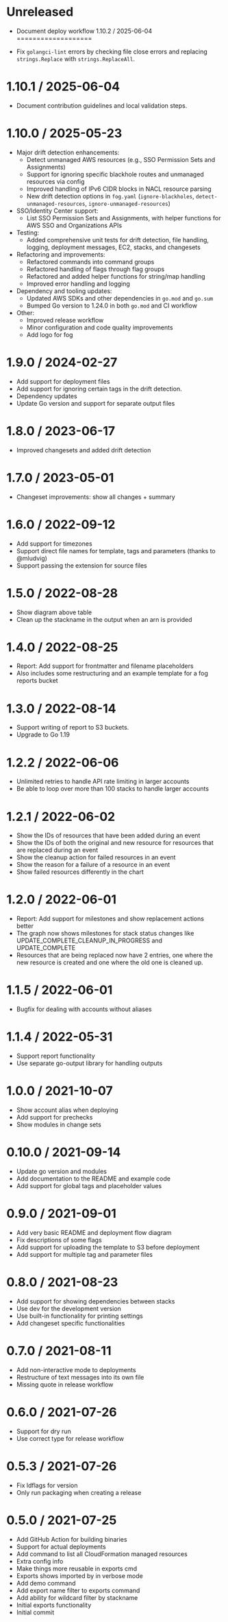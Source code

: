 Unreleased
===========

  * Document deploy workflow
1.10.2 / 2025-06-04
===================

  * Fix `golangci-lint` errors by checking file close errors and
    replacing `strings.Replace` with `strings.ReplaceAll`.

1.10.1 / 2025-06-04
===================

  * Document contribution guidelines and local validation steps.

1.10.0 / 2025-05-23
===================

  * Major drift detection enhancements:
    - Detect unmanaged AWS resources (e.g., SSO Permission Sets and Assignments)
    - Support for ignoring specific blackhole routes and unmanaged resources via config
    - Improved handling of IPv6 CIDR blocks in NACL resource parsing
    - New drift detection options in `fog.yaml` (`ignore-blackholes`, `detect-unmanaged-resources`, `ignore-unmanaged-resources`)
  * SSO/Identity Center support:
    - List SSO Permission Sets and Assignments, with helper functions for AWS SSO and Organizations APIs
  * Testing:
    - Added comprehensive unit tests for drift detection, file handling, logging, deployment messages, EC2, stacks, and changesets
  * Refactoring and improvements:
    - Refactored commands into command groups
    - Refactored handling of flags through flag groups
    - Refactored and added helper functions for string/map handling
    - Improved error handling and logging
  * Dependency and tooling updates:
    - Updated AWS SDKs and other dependencies in `go.mod` and `go.sum`
    - Bumped Go version to 1.24.0 in both `go.mod` and CI workflow
  * Other:
    - Improved release workflow
    - Minor configuration and code quality improvements
    - Add logo for fog

1.9.0 / 2024-02-27
==================

  * Add support for deployment files
  * Add support for ignoring certain tags in the drift detection.
  * Dependency updates
  * Update Go version and support for separate output files

1.8.0 / 2023-06-17
==================

  * Improved changesets and added drift detection

1.7.0 / 2023-05-01
==================

  * Changeset improvements: show all changes + summary

1.6.0 / 2022-09-12
==================

  * Add support for timezones
  * Support direct file names for template, tags and parameters (thanks to @mludvig)
  * Support passing the extension for source files

1.5.0 / 2022-08-28
==================

  * Show diagram above table
  * Clean up the stackname in the output when an arn is provided

1.4.0 / 2022-08-25
==================

  * Report: Add support for frontmatter and filename placeholders
  * Also includes some restructuring and an example template for a fog reports bucket

1.3.0 / 2022-08-14
==================

  * Support writing of report to S3 buckets.
  * Upgrade to Go 1.19

1.2.2 / 2022-06-06
==================

  * Unlimited retries to handle API rate limiting in larger accounts
  * Be able to loop over more than 100 stacks to handle larger accounts

1.2.1 / 2022-06-02
==================

  * Show the IDs of resources that have been added during an event
  * Show the IDs of both the original and new resource for resources that are replaced during an event
  * Show the cleanup action for failed resources in an event
  * Show the reason for a failure of a resource in an event
  * Show failed resources differently in the chart

1.2.0 / 2022-06-01
==================

  * Report: Add support for milestones and show replacement actions better
  * The graph now shows milestones for stack status changes like UPDATE_COMPLETE_CLEANUP_IN_PROGRESS and UPDATE_COMPLETE
  * Resources that are being replaced now have 2 entries, one where the new resource is created and one where the old one is cleaned up.


1.1.5 / 2022-06-01
==================

  * Bugfix for dealing with accounts without aliases

1.1.4 / 2022-05-31
==================

  * Support report functionality
  * Use separate go-output library for handling outputs

1.0.0 / 2021-10-07
==================

  * Show account alias when deploying
  * Add support for prechecks
  * Show modules in change sets

0.10.0 / 2021-09-14
===================

  * Update go version and modules
  * Add documentation to the README and example code
  * Add support for global tags and placeholder values

0.9.0 / 2021-09-01
==================

  * Add very basic README and deployment flow diagram
  * Fix descriptions of some flags
  * Add support for uploading the template to S3 before deployment
  * Add support for multiple tag and parameter files

0.8.0 / 2021-08-23
==================

  * Add support for showing dependencies between stacks
  * Use dev for the development version
  * Use built-in functionality for printing settings
  * Add changeset specific functionalities

0.7.0 / 2021-08-11
==================

  * Add non-interactive mode to deployments
  * Restructure of text messages into its own file
  * Missing quote in release workflow

0.6.0 / 2021-07-26
==================

  * Support for dry run
  * Use correct type for release workflow

0.5.3 / 2021-07-26
==================

  * Fix ldflags for version
  * Only run packaging when creating a release

0.5.0 / 2021-07-25
==================

  * Add GitHub Action for building binaries
  * Support for actual deployments
  * Add command to list all CloudFormation managed resources
  * Extra config info
  * Make things more reusable in exports cmd
  * Exports shows imported by in verbose mode
  * Add demo command
  * Add export name filter to exports command
  * Add ability for wildcard filter by stackname
  * Initial exports functionality
  * Initial commit
